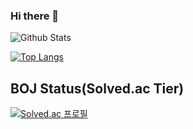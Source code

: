 ### Hi there 👋

![Github Stats](https://github-readme-stats.vercel.app/api?username=tlsdud135&show_icons=true)

[![Top Langs](https://github-readme-stats.vercel.app/api/top-langs/?username=tlsdud135&layout=compact)](https://github.com/anuraghazra/github-readme-stats)

## BOJ Status(Solved.ac Tier)

[![Solved.ac 프로필](http://mazassumnida.wtf/api/v2/generate_badge?boj=kytbible)](https://solved.ac/kytbible)

<!--
**tlsdud135/tlsdud135** is a ✨ _special_ ✨ repository because its `README.md` (this file) appears on your GitHub profile.

Here are some ideas to get you started:

- 🔭 I’m currently working on ...
- 🌱 I’m currently learning ...
- 👯 I’m looking to collaborate on ...
- 🤔 I’m looking for help with ...
- 💬 Ask me about ...
- 📫 How to reach me: ...
- 😄 Pronouns: ...
- ⚡ Fun fact: ...
-->
